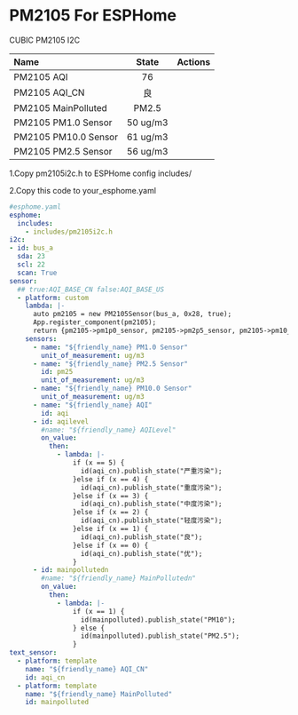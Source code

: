 # PM2105 For ESPHome
CUBIC PM2105 I2C

| Name                 |  State   | Actions |
| :------------------- | :------: | :------ |
| PM2105 AQI           |    76    |         |
| PM2105 AQI_CN        |    良    |         |
| PM2105 MainPolluted  |  PM2.5   |         |
| PM2105 PM1.0 Sensor  | 50 ug/m3 |         |
| PM2105 PM10.0 Sensor | 61 ug/m3 |         |
| PM2105 PM2.5 Sensor  | 56 ug/m3 |         |

1.Copy pm2105i2c.h to ESPHome config includes/

2.Copy this code to your_esphome.yaml

```yaml
#esphome.yaml
esphome:
  includes:
    - includes/pm2105i2c.h
i2c:
- id: bus_a
  sda: 23
  scl: 22
  scan: True
sensor:
  ## true:AQI_BASE_CN false:AQI_BASE_US
  - platform: custom
    lambda: |-
      auto pm2105 = new PM2105Sensor(bus_a, 0x28, true);
      App.register_component(pm2105);
      return {pm2105->pm1p0_sensor, pm2105->pm2p5_sensor, pm2105->pm10_sensor, pm2105->AQI_s, pm2105->AQILevel_s, pm2105->MainPollutedn_s};
    sensors:
      - name: "${friendly_name} PM1.0 Sensor"
        unit_of_measurement: ug/m3
      - name: "${friendly_name} PM2.5 Sensor"
        id: pm25
        unit_of_measurement: ug/m3
      - name: "${friendly_name} PM10.0 Sensor"
        unit_of_measurement: ug/m3
      - name: "${friendly_name} AQI"
        id: aqi
      - id: aqilevel
        #name: "${friendly_name} AQILevel"
        on_value:
          then:
            - lambda: |-  
                if (x == 5) {
                  id(aqi_cn).publish_state("严重污染");
                }else if (x == 4) {
                  id(aqi_cn).publish_state("重度污染");
                }else if (x == 3) {
                  id(aqi_cn).publish_state("中度污染");
                }else if (x == 2) {
                  id(aqi_cn).publish_state("轻度污染");
                }else if (x == 1) {
                  id(aqi_cn).publish_state("良");
                }else if (x == 0) {
                  id(aqi_cn).publish_state("优");
                }
      - id: mainpollutedn
        #name: "${friendly_name} MainPollutedn"
        on_value:
          then:
            - lambda: |-
                if (x == 1) {
                  id(mainpolluted).publish_state("PM10");
                } else {
                  id(mainpolluted).publish_state("PM2.5");
                }  
text_sensor:
  - platform: template
    name: "${friendly_name} AQI_CN"
    id: aqi_cn
  - platform: template
    name: "${friendly_name} MainPolluted"
    id: mainpolluted   
```

